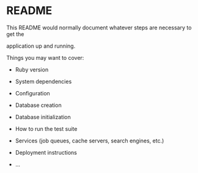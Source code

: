# README

This README would normally document whatever steps are necessary to get the                       

application up and running.          

Things you may want to cover:                                                                          
                                
* Ruby version                
  
* System dependencies                                                    
                              
* Configuration             
      
* Database creation      
    
* Database initialization      

* How to run the test suite

* Services (job queues, cache servers, search engines, etc.)

* Deployment instructions
  
* ...
